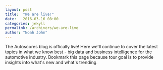 ```yaml
---
layout: post
title:  "We are live!"
date:   2016-03-16 08:00
categories: jekyll
permalink: /archivers/we-are-live
author: "Noah John"
---
```


The Autoscores blog is offically live! Here we'll continue to cover the latest topics in what we know best - big data and business intelligence for the automotive industry. Bookmark this page because tour goal is to provide insights into what's new and what's trending.

